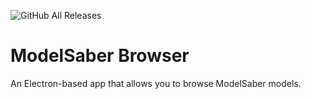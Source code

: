![GitHub All Releases](https://img.shields.io/github/downloads/parapass/modelsaber-browser/total)
# ModelSaber Browser

An Electron-based app that allows you to browse ModelSaber models.
